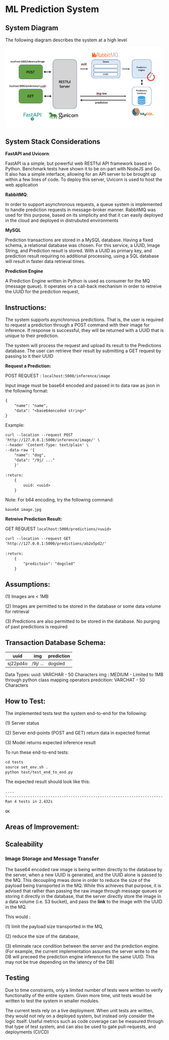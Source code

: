 # ML Prediction System

## System Diagram

The following diagram describes the system at a high level

![alt text](./docs/system_diagram.png "System Diagram")

## System Stack Considerations

**FastAPI and Uvicorn**: 

FastAPI ia a simple, but powerful web RESTful API framework based in Python. Benchmark tests have shown it to be on-part with NodeJS and Go. It also has a simple interface, allowing for an API server to be brought up within a few lines of code. To deploy this server, Uvicorn is used to host the web application

**RabbitMQ**: 

In order to support asynchronous requests, a queue system is implemented to handle prediction requests in message-broker manner. RabbitMQ was used for this purpose, based on its simplicity and that it can easily deployed in the cloud and deployed in distrubuted environments

**MySQL**

Prediction transactions are stored in a MySQL database. Having a fixed schema, a relational database was chosen. For this service, a UUID, Image String, and Prediction result is stored. With a UUID as primary key, and prediction result requiring no additional processing, using a SQL database will result in faster data retrieval times. 

**Prediction Engine**

A Prediction Engine written in Python is used as consumer for the MQ (message queue). It operates on a call-back mechanism in order to retreive the UUID for the prediction request, 

## Instructions:

The system supports asynchronous predictions. That is, the user is required to request a prediction through a POST command with their image for inference. If response is successful, they will be returned with a UUID that is unique to their prediction.

The system will process the request and upload its result to the Predictions database.
The user can retrieve their result by submitting a GET request by passing to it their UUID




**Request a Prediction:**

POST REQUEST : `localhost:5000/inference/image`

Input image must be base64 encoded and passed in to data raw as json in the following format:
```
{
    "name": "name",
    "data": "<base64encoded string>"
}
```

Example:

```
curl --location --request POST 'http://127.0.0.1:5000/inference/image/' \
--header 'Content-Type: text/plain' \
--data-raw '{
    "name": "dog",
    "data": "/9j/ ..."
    }'
    
:return: 
    {
        uuid: <uuid>
    }
```

Note: For b64 encoding, try the following command:
```
base64 image.jpg 
```

**Retreive Prediction Result:**

GET REQUEST `localhost:5000/predictions/<uuid>`

```
curl --location --request GET 'http://127.0.0.1:5000/predictions/ab2o5pd2/' 

:return: 
    {
        "predictoin": "dogsled"
    }
```

## Assumptions:

(1) Images are < 1MB

(2) Images are permitted to be stored in the database or some data volume for retrieval

(3) Predictions are also permitted to be stored in the database. No purging of past predictions is required


## Transaction Database Schema:

| uuid     	| img      	| prediction 	|
|----------	|----------	|------------	|
| sj22pd4o 	| /9j/ ... 	| dogsled    	|

Data Types:
uuid: VARCHAR - 50 Characters
img : MEDIUM  - Limited to 1MB through python class mapping operators
predcition: VARCHAT - 50 Characters



## How to Test:

The implemented tests test the system end-to-end for the following:

(1) Server status 

(2) Server end-points (POST and GET) return data in expected format

(3) Model returns expected inference result

To run these end-to-end tests:

```
cd tests
source set_env.sh .
python test/test_end_to_end.py
```

The expected result should look like this:

```
....
----------------------------------------------------------------------
Ran 4 tests in 2.432s

OK
```


## Areas of Improvement:

## Scaleability

### Image Storage and Message Transfer

The base64 encoded raw image is being written directly to the database by the server, when a new UUID is generated, and the UUID alone is passed to the MQ. This decoupling mwas done in order to reduce the size of the payload being transported in the MQ. While this achieves that purpose, it is advised that rather than passing the raw image through message queues or storing it directly in the database, that the server directly store the image in a data volume (i.e. S3 bucket), and pass the **link** to the image with the UUID in the MQ. 

This would :

(1) limit the payload size transported in the MQ, 

(2) reduce the size of the database, 

(3) eliminate race condition between the server and the prediction engine. (For example, the current implementation assumes the server write to the DB will preceed the prediction engine inference for the same UUID. This may not be true depending on the latency of the DB)

## Testing

Due to time constraints, only a limited number of tests were written to verify functionality of the entire system. Given more time, unit tests would be written to test the system in smaller modules.

The current tests rely on a live deployment. When unit tests are written, they would not rely on a deployed system, but instead only consider the logic itself. Useful metrics such as code coverage can be measured through that type of test system, and can also be used to gate pull-requests, and deployments (CI/CD)

